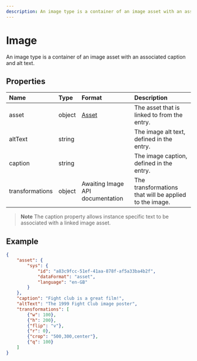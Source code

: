 ```yaml
---
description: An image type is a container of an image asset with an associated caption and alt text.
---
```

# Image

An image type is a container of an image asset with an associated caption and alt text.

## Properties

| Name            | Type   | Format                                                 | Description |
| :-------------- | :------| :----------------------------------------------------- | :---------- |
| asset           | object | [Asset](/model/link.md)                                | The asset that is linked to from the entry. |
| altText         | string |                                                        | The image alt text, defined in the entry. |
| caption         | string |                                                        | The image caption, defined in the entry. |
| transformations | object | Awaiting Image API documentation | The transformations that will be applied to the image. |

> **Note** The caption property allows instance specific text to be associated with a linked image asset.

## Example

```json
{
    "asset": {
        "sys": {
            "id": "a83c9fcc-51ef-41aa-878f-af5a33ba4b2f",
            "dataFormat": "asset",
            "language": "en-GB"
        }
    },
    "caption": "Fight club is a great film!",
    "altText": "The 1999 Fight Club image poster",
    "transformations": [
        {"w": 100},
        {"h": 200},
        {"flip": "v"},
        {"r": 0},
        {"crop": "500,300,center"},
        {"q": 100}
    ]
}
```
